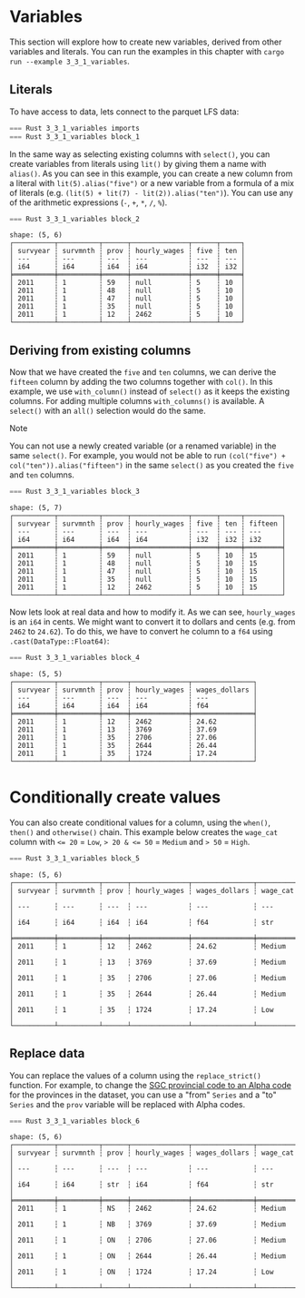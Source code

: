# Variables

This section will explore how to create new variables, derived from other variables and literals. You can run the examples in this chapter with `cargo run --example 3_3_1_variables`.

## Literals

To have access to data, lets connect to the parquet LFS data:

```rust
=== Rust 3_3_1_variables imports
=== Rust 3_3_1_variables block_1
```

In the same way as selecting existing columns with `select()`, you can create variables from literals using `lit()` by giving them a name with `alias()`. As you can see in this example, you can create a new column from a literal with `lit(5).alias("five")` or a new variable from a formula of a mix of literals (e.g. `(lit(5) + lit(7) - lit(2)).alias("ten")`). You can use any of the arithmetic expressions (`-`, `+`, `*`, `/`, `%`).

```rust
=== Rust 3_3_1_variables block_2
```

```
shape: (5, 6)
┌──────────┬──────────┬──────┬──────────────┬──────┬─────┐
│ survyear ┆ survmnth ┆ prov ┆ hourly_wages ┆ five ┆ ten │
│ ---      ┆ ---      ┆ ---  ┆ ---          ┆ ---  ┆ --- │
│ i64      ┆ i64      ┆ i64  ┆ i64          ┆ i32  ┆ i32 │
╞══════════╪══════════╪══════╪══════════════╪══════╪═════╡
│ 2011     ┆ 1        ┆ 59   ┆ null         ┆ 5    ┆ 10  │
│ 2011     ┆ 1        ┆ 48   ┆ null         ┆ 5    ┆ 10  │
│ 2011     ┆ 1        ┆ 47   ┆ null         ┆ 5    ┆ 10  │
│ 2011     ┆ 1        ┆ 35   ┆ null         ┆ 5    ┆ 10  │
│ 2011     ┆ 1        ┆ 12   ┆ 2462         ┆ 5    ┆ 10  │
└──────────┴──────────┴──────┴──────────────┴──────┴─────┘
```

## Deriving from existing columns

Now that we have created the `five` and `ten` columns, we can derive the `fifteen` column by adding the two columns together with `col()`. In this example, we use `with_column()` instead of `select()` as it keeps the existing columns. For adding multiple columns `with_columns()` is available. A `select()` with an `all()` selection would do the same.

> [!NOTE]
> You can not use a newly created variable (or a renamed variable) in the same `select()`. For example, you would not be able to run `(col("five") + col("ten")).alias("fifteen")` in the same `select()` as you created the `five` and `ten` columns. 

```rust
=== Rust 3_3_1_variables block_3
```

```
shape: (5, 7)
┌──────────┬──────────┬──────┬──────────────┬──────┬─────┬─────────┐
│ survyear ┆ survmnth ┆ prov ┆ hourly_wages ┆ five ┆ ten ┆ fifteen │
│ ---      ┆ ---      ┆ ---  ┆ ---          ┆ ---  ┆ --- ┆ ---     │
│ i64      ┆ i64      ┆ i64  ┆ i64          ┆ i32  ┆ i32 ┆ i32     │
╞══════════╪══════════╪══════╪══════════════╪══════╪═════╪═════════╡
│ 2011     ┆ 1        ┆ 59   ┆ null         ┆ 5    ┆ 10  ┆ 15      │
│ 2011     ┆ 1        ┆ 48   ┆ null         ┆ 5    ┆ 10  ┆ 15      │
│ 2011     ┆ 1        ┆ 47   ┆ null         ┆ 5    ┆ 10  ┆ 15      │
│ 2011     ┆ 1        ┆ 35   ┆ null         ┆ 5    ┆ 10  ┆ 15      │
│ 2011     ┆ 1        ┆ 12   ┆ 2462         ┆ 5    ┆ 10  ┆ 15      │
└──────────┴──────────┴──────┴──────────────┴──────┴─────┴─────────┘
```

Now lets look at real data and how to modify it. As we can see, `hourly_wages` is an `i64` in cents. We might want to convert it to dollars and cents (e.g. from `2462` to `24.62`). To do this, we have to convert he column to a `f64` using `.cast(DataType::Float64)`:

```rust
=== Rust 3_3_1_variables block_4
```

```
shape: (5, 5)
┌──────────┬──────────┬──────┬──────────────┬───────────────┐
│ survyear ┆ survmnth ┆ prov ┆ hourly_wages ┆ wages_dollars │
│ ---      ┆ ---      ┆ ---  ┆ ---          ┆ ---           │
│ i64      ┆ i64      ┆ i64  ┆ i64          ┆ f64           │
╞══════════╪══════════╪══════╪══════════════╪═══════════════╡
│ 2011     ┆ 1        ┆ 12   ┆ 2462         ┆ 24.62         │
│ 2011     ┆ 1        ┆ 13   ┆ 3769         ┆ 37.69         │
│ 2011     ┆ 1        ┆ 35   ┆ 2706         ┆ 27.06         │
│ 2011     ┆ 1        ┆ 35   ┆ 2644         ┆ 26.44         │
│ 2011     ┆ 1        ┆ 35   ┆ 1724         ┆ 17.24         │
└──────────┴──────────┴──────┴──────────────┴───────────────┘
```

# Conditionally create values

You can also create conditional values for a column, using the `when()`, `then()` and `otherwise()` chain. This example below creates the `wage_cat` column with `<= 20` = `Low`, `> 20 & <= 50` = `Medium` and `> 50` = `High`.

```rust
=== Rust 3_3_1_variables block_5
```

```
shape: (5, 6)
┌──────────┬──────────┬──────┬──────────────┬───────────────┬──────────┐
│ survyear ┆ survmnth ┆ prov ┆ hourly_wages ┆ wages_dollars ┆ wage_cat │
│ ---      ┆ ---      ┆ ---  ┆ ---          ┆ ---           ┆ ---      │
│ i64      ┆ i64      ┆ i64  ┆ i64          ┆ f64           ┆ str      │
╞══════════╪══════════╪══════╪══════════════╪═══════════════╪══════════╡
│ 2011     ┆ 1        ┆ 12   ┆ 2462         ┆ 24.62         ┆ Medium   │
│ 2011     ┆ 1        ┆ 13   ┆ 3769         ┆ 37.69         ┆ Medium   │
│ 2011     ┆ 1        ┆ 35   ┆ 2706         ┆ 27.06         ┆ Medium   │
│ 2011     ┆ 1        ┆ 35   ┆ 2644         ┆ 26.44         ┆ Medium   │
│ 2011     ┆ 1        ┆ 35   ┆ 1724         ┆ 17.24         ┆ Low      │
└──────────┴──────────┴──────┴──────────────┴───────────────┴──────────┘
```

## Replace data

You can replace the values of a column using the `replace_strict()` function. For example, to change the [SGC provincial code to an Alpha code](https://www12.statcan.gc.ca/census-recensement/2021/ref/dict/tab/index-eng.cfm?ID=t1_8) for the provinces in the dataset, you can use a "from" `Series` and a "to" `Series` and the `prov` variable will be replaced with Alpha codes.

```rust
=== Rust 3_3_1_variables block_6
```

```
shape: (5, 6)
┌──────────┬──────────┬──────┬──────────────┬───────────────┬──────────┐
│ survyear ┆ survmnth ┆ prov ┆ hourly_wages ┆ wages_dollars ┆ wage_cat │
│ ---      ┆ ---      ┆ ---  ┆ ---          ┆ ---           ┆ ---      │
│ i64      ┆ i64      ┆ str  ┆ i64          ┆ f64           ┆ str      │
╞══════════╪══════════╪══════╪══════════════╪═══════════════╪══════════╡
│ 2011     ┆ 1        ┆ NS   ┆ 2462         ┆ 24.62         ┆ Medium   │
│ 2011     ┆ 1        ┆ NB   ┆ 3769         ┆ 37.69         ┆ Medium   │
│ 2011     ┆ 1        ┆ ON   ┆ 2706         ┆ 27.06         ┆ Medium   │
│ 2011     ┆ 1        ┆ ON   ┆ 2644         ┆ 26.44         ┆ Medium   │
│ 2011     ┆ 1        ┆ ON   ┆ 1724         ┆ 17.24         ┆ Low      │
└──────────┴──────────┴──────┴──────────────┴───────────────┴──────────┘
```